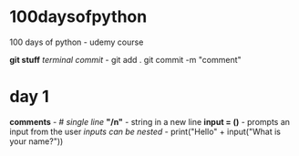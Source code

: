 # 100daysofpython

100 days of python - udemy course

**git stuff** 
 *terminal commit* - git add . git commit -m "comment"
# day 1

**comments** - # *single line*
**"/n"** - string in a new line
**input = ()** - prompts an input from the user
   *inputs can be nested* - print("Hello" + input("What is your name?"))